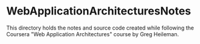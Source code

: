 WebApplicationArchitecturesNotes
================================

This directory holds the notes and source code created while following
the Coursera "Web Application Architectures" course by Greg Heileman.
